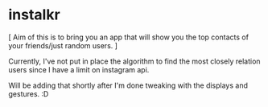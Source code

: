 # instalkr

[ Aim of this is to bring you an app that will show you the top contacts of your friends/just random users. ]

Currently, I've not put in place the algorithm to find the most closely relation users since I have a limit on instagram api.

Will be adding that shortly after I'm done tweaking with the displays and gestures. :D
